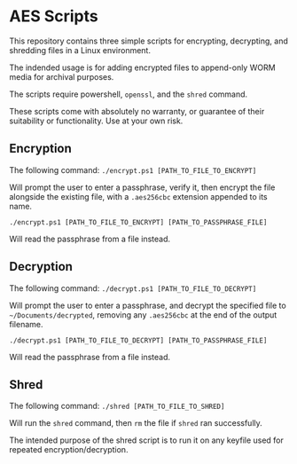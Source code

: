 # AES Scripts

This repository contains three simple scripts for encrypting, decrypting, and shredding files in a Linux environment.

The indended usage is for adding encrypted files to append-only WORM media for archival purposes.

The scripts require powershell, `openssl`, and the `shred` command.

These scripts come with absolutely no warranty, or guarantee of their suitability or functionality. Use at your own risk.

## Encryption

The following command:
`./encrypt.ps1 [PATH_TO_FILE_TO_ENCRYPT]`

Will prompt the user to enter a passphrase, verify it, then encrypt the file alongside the existing file, with a `.aes256cbc` extension appended to its name.

`./encrypt.ps1 [PATH_TO_FILE_TO_ENCRYPT] [PATH_TO_PASSPHRASE_FILE]`
 
Will read the passphrase from a file instead.

## Decryption

The following command:
`./decrypt.ps1 [PATH_TO_FILE_TO_DECRYPT]`

Will prompt the user to enter a passphrase, and decrypt the specified file to `~/Documents/decrypted`, removing any `.aes256cbc` at the end of the output filename.

`./decrypt.ps1 [PATH_TO_FILE_TO_DECRYPT] [PATH_TO_PASSPHRASE_FILE]`
 
Will read the passphrase from a file instead.

## Shred

The following command:
`./shred [PATH_TO_FILE_TO_SHRED]`

Will run the `shred` command, then `rm` the file if `shred` ran successfully.

The intended purpose of the shred script is to run it on any keyfile used for repeated encryption/decryption.
